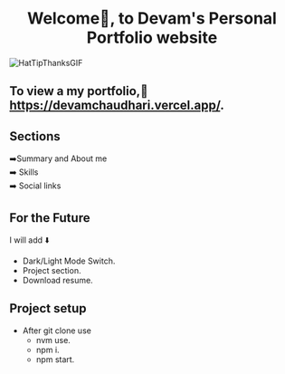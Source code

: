<h1 align="center">Welcome👋, to Devam's Personal Portfolio website </h1>

![HatTipThanksGIF](https://user-images.githubusercontent.com/36120826/221876398-7006adb0-6979-4dd9-baf5-af4b4812964c.gif)

## To view a my portfolio,🔗 https://devamchaudhari.vercel.app/.

## Sections

➡️Summary and About me\
➡️ Skills\
➡️ Social links

## For the Future

I will add ⬇️

- Dark/Light Mode Switch.
- Project section.
- Download resume.


## Project setup
- After git clone use
    - nvm use.
    - npm i.
    - npm start.